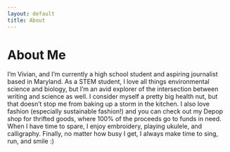 ```yaml
---
layout: default
title: About
---
```

# About Me

I’m Vivian, and I’m currently a high school student and aspiring journalist based in Maryland. As a STEM student, I love all things environmental science and biology, but I’m an avid explorer of the intersection between writing and science as well. I consider myself a pretty big health nut, but that doesn’t stop me from baking up a storm in the kitchen. I also love fashion (especially sustainable fashion!) and you can check out my Depop shop for thrifted goods, where 100% of the proceeds go to funds in need. When I have time to spare, I enjoy embroidery, playing ukulele, and calligraphy. Finally, no matter how busy I get, I always make time to sing, run, and smile :)